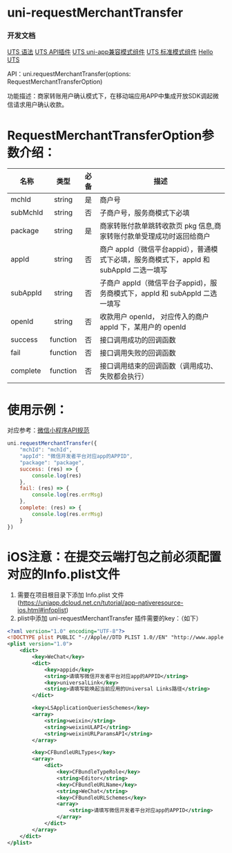 # uni-requestMerchantTransfer
### 开发文档
[UTS 语法](https://uniapp.dcloud.net.cn/tutorial/syntax-uts.html)
[UTS API插件](https://uniapp.dcloud.net.cn/plugin/uts-plugin.html)
[UTS uni-app兼容模式组件](https://uniapp.dcloud.net.cn/plugin/uts-component.html)
[UTS 标准模式组件](https://doc.dcloud.net.cn/uni-app-x/plugin/uts-vue-component.html)
[Hello UTS](https://gitcode.net/dcloud/hello-uts)


API：uni.requestMerchantTransfer(options: RequestMerchantTransferOption)

功能描述：商家转账用户确认模式下，在移动端应用APP中集成开放SDK调起微信请求用户确认收款。

# RequestMerchantTransferOption参数介绍：

| 名称      | 类型     | 必备 | 描述                                                         |
|-----------|:---------:|:---------:|--------------------------------------------------------------|
| mchId     | string   | 是   | 商户号                                                       |
| subMchId  | string   | 否   | 子商户号，服务商模式下必填                                   |
| package   | string   | 是   | 商家转账付款单跳转收款页 pkg 信息,商家转账付款单受理成功时返回给商户 |
| appId     | string   | 否   | 商户 appId（微信平台appid），普通模式下必填，服务商模式下，appId 和 subAppId 二选一填写 |
| subAppId  | string   | 否   | 子商户 appId（微信平台子appid)，服务商模式下，appId 和 subAppId 二选一填写      |
| openId    | string   | 否   | 收款用户 openId， 对应传入的商户 appId 下，某用户的 openId    |
| success   | function | 否   | 接口调用成功的回调函数                                        |
| fail      | function | 否   | 接口调用失败的回调函数                                        |
| complete  | function | 否   | 接口调用结束的回调函数（调用成功、失败都会执行）              |

# 使用示例：
对应参考：[微信小程序API规范](https://developers.weixin.qq.com/miniprogram/dev/api/payment/wx.requestMerchantTransfer.html)
```javascript
uni.requestMerchantTransfer({
	"mchId": "mchId",
	"appId": "微信开发者平台对应app的APPID",
	"package": "package",
	success: (res) => {
		console.log(res)
	},
	fail: (res) => {
		console.log(res.errMsg)
	},
	complete: (res) => {
		console.log(res.errMsg)
	}
})
```

# iOS注意：在提交云端打包之前必须配置对应的Info.plist文件
1. 需要在项目根目录下添加 Info.plist 文件 (https://uniapp.dcloud.net.cn/tutorial/app-nativeresource-ios.html#infoplist)
2. plist中添加 uni-requestMerchantTransfer 插件需要的key：（如下）

```xml
<?xml version="1.0" encoding="UTF-8"?>
<!DOCTYPE plist PUBLIC "-//Apple//DTD PLIST 1.0//EN" "http://www.apple.com/DTDs/PropertyList-1.0.dtd">
<plist version="1.0">
	<dict>
		<key>WeChat</key>
		<dict>
			<key>appid</key>
			<string>请填写微信开发者平台对应app的APPID</string>
			<key>universalLink</key>
			<string>请填写能唤起当前应用的Universal Links路径</string>
		</dict>

		<key>LSApplicationQueriesSchemes</key>
		<array>
			<string>weixin</string>
			<string>weixinULAPI</string>
			<string>weixinURLParamsAPI</string>
		</array>

		<key>CFBundleURLTypes</key>
		<array>
			<dict>
				<key>CFBundleTypeRole</key>
				<string>Editor</string>
				<key>CFBundleURLName</key>
				<string>WeChat</string>
				<key>CFBundleURLSchemes</key>
				<array>
					<string>请填写微信开发者平台对应app的APPID</string>
				</array>
			</dict>
		</array>
	</dict>
</plist>
```
